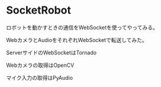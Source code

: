 # SocketRobot
ロボットを動かすときの通信をWebSocketを使ってやってみる。

WebカメラとAudioをそれぞれWebSocketで転送してみた。

ServerサイドのWebSocketはTornado

Webカメラの取得はOpenCV

マイク入力の取得はPyAudio

